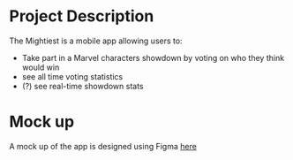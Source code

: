 # Project Description
The Mightiest is a mobile app allowing users to:

- Take part in a Marvel characters showdown by voting on who they think would win
- see all time voting statistics
- (?) see real-time showdown stats

# Mock up
A mock up of the app is designed using Figma [here](https://www.figma.com/file/20fcksnPabFMb59w5XUwFE/The-Mightiest?node-id=1%3A10)
